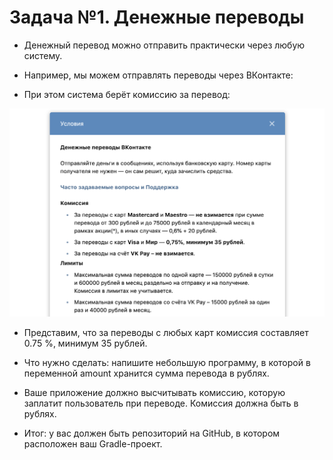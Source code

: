 # Задача №1. Денежные переводы

* Денежный перевод можно отправить практически через любую систему.

* Например, мы можем отправлять переводы через ВКонтакте:
* При этом система берёт комиссию за перевод:

![img.png](img.png)

* Представим, что за переводы с любых карт комиссия составляет 0.75 %, минимум 35 рублей.

* Что нужно сделать: напишите небольшую программу, в которой в переменной amount хранится сумма перевода в рублях.

* Ваше приложение должно высчитывать комиссию, которую заплатит пользователь при переводе. Комиссия должна быть в
  рублях.

* Итог: у вас должен быть репозиторий на GitHub, в котором расположен ваш Gradle-проект.